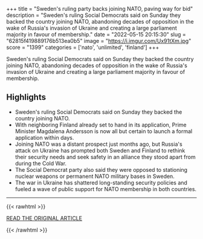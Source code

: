 +++
title = "Sweden's ruling party backs joining NATO, paving way for bid"
description = "Sweden's ruling Social Democrats said on Sunday they backed the country joining NATO, abandoning decades of opposition in the wake of Russia's invasion of Ukraine and creating a large parliament majority in favour of membership."
date = "2022-05-15 20:15:30"
slug = "62815f419889176b513ea0b5"
image = "https://i.imgur.com/Ux91tXm.jpg"
score = "1399"
categories = ['nato', 'unlimited', 'finland']
+++

Sweden's ruling Social Democrats said on Sunday they backed the country joining NATO, abandoning decades of opposition in the wake of Russia's invasion of Ukraine and creating a large parliament majority in favour of membership.

## Highlights

- Sweden's ruling Social Democrats said on Sunday they backed the country joining NATO.
- With neighboring Finland already set to hand in its application, Prime Minister Magdalena Andersson is now all but certain to launch a formal application within days.
- Joining NATO was a distant prospect just months ago, but Russia's attack on Ukraine has prompted both Sweden and Finland to rethink their security needs and seek safety in an alliance they stood apart from during the Cold War.
- The Social Democrat party also said they were opposed to stationing nuclear weapons or permanent NATO military bases in Sweden.
- The war in Ukraine has shattered long-standing security policies and fueled a wave of public support for NATO membership in both countries.

---

{{< rawhtml >}}
  <p class="article-category">
    <a target="_blank" href="https://www.reuters.com/world/europe/swedens-ruling-party-backs-joining-nato-2022-05-15/">READ THE ORIGINAL ARTICLE</a>
  </p>
{{< /rawhtml >}}
